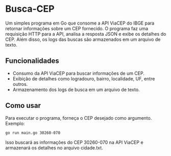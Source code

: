 # Busca-CEP

Um simples programa em Go que consome a API ViaCEP do IBGE para retornar informações sobre um CEP fornecido. O programa faz uma requisição HTTP para a API, analisa a resposta JSON e exibe os detalhes do CEP. Além disso, os logs das buscas são armazenados em um arquivo de texto.

## Funcionalidades
- Consumo da API ViaCEP para buscar informações de um CEP.
- Exibição de detalhes como logradouro, bairro, localidade, UF, entre outros.
- Armazenamento dos logs de busca em um arquivo de texto.

## Como usar
Para executar o programa, forneça o CEP desejado como argumento. Exemplo:

```sh
go run main.go 30260-070
```
Isso buscará as informações do CEP 30260-070 na API ViaCEP e armazenará os detalhes no arquivo cidade.txt.
